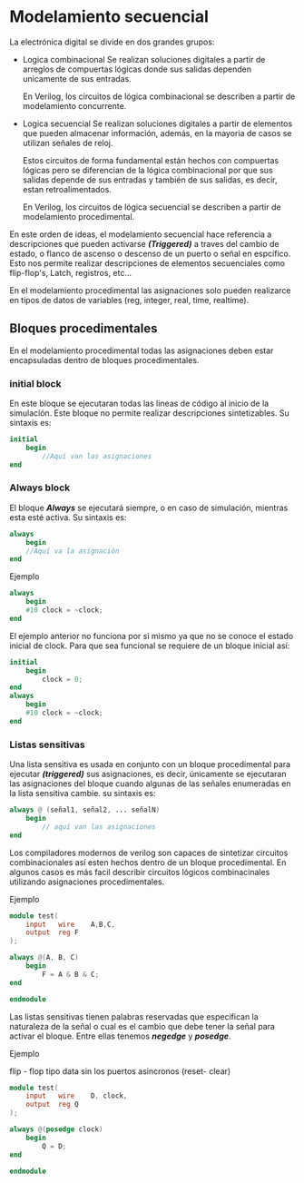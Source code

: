 # Modelamiento secuencial 
La electrónica digital se divide en dos grandes grupos:

* Logica combinacional 
	Se realizan soluciones digitales a partir de arreglos de compuertas lógicas donde sus salidas
	dependen unicamente de sus entradas. 
	
	En Verilog, los circuitos de lógica combinacional se describen a partir de modelamiento concurrente.

* Logica secuencial
	Se realizan soluciones digitales a partir de elementos que pueden almacenar información, además, 
	en la mayoria de casos se utilizan señales de reloj.
	
	Estos circuitos de forma fundamental están hechos con compuertas lógicas pero se diferencian
	de la lógica combinacional por que sus salidas depende de sus entradas y también de sus 
	salidas, es decir, estan retroalimentados. 
	
	En Verilog, los circuitos de lógica secuencial se describen a partir de modelamiento procedimental.

En este orden de ideas, el modelamiento secuencial hace referencia a descripciones que pueden activarse ***(Triggered)*** a traves del cambio de estado, o flanco de ascenso o descenso de un puerto o señal en espcífico. Esto nos permite realizar descripciones de elementos secuenciales como flip-flop's, Latch, registros, etc...

En el modelamiento procedimental las asignaciones solo pueden realizarce en tipos de datos de variables (reg, integer, real, time, realtime). 

## Bloques procedimentales 
En el modelamiento procedimental todas las asignaciones deben estar encapsuladas dentro de bloques procedimentales. 

### initial block 
En este bloque se ejecutaran todas las lineas de código al inicio de la simulación. Este bloque no permite realizar descripciones sintetizables. Su sintaxis es:

```verilog
initial
    begin
        //Aquí van las asignaciones
end
```
### Always block
El bloque ***Always*** se ejecutará  siempre, o en caso de simulación, mientras esta esté activa. Su sintaxis es:

```verilog
always
    begin
    //Aquí va la asignación
end
```
Ejemplo 

```verilog
always
    begin
    #10 clock = ~clock;
end
```
El ejemplo anterior no funciona por si mismo ya que no se conoce el estado inicial de clock. Para que sea funcional se requiere de un bloque inicial así:

```verilog
initial
    begin
        clock = 0;
end
always
    begin
    #10 clock = ~clock;
end
```
### Listas sensitivas 
Una lista sensitiva es usada en conjunto con un bloque procedimental para ejecutar ***(triggered)*** sus asignaciones, es decir, únicamente se ejecutaran las asignaciones del bloque cuando algunas de las señales enumeradas en la lista sensitiva cambie. su sintaxis es:

```verilog
always @ (señal1, señal2, ... señalN)
    begin
        // aquí van las asignaciones
end
```
Los compiladores modernos de verilog son capaces de sintetizar circuitos combinacionales así esten hechos dentro de un bloque procedimental. En algunos casos es más facil describir circuitos lógicos combinacinales utilizando asignaciones procedimentales. 

Ejemplo
```verilog
module test(
	input	wire	A,B,C,
	output	reg	F
);

always @(A, B, C)
	begin
		F = A & B & C;
end

endmodule 
```
Las listas sensitivas tienen palabras reservadas que especifican la naturaleza de la señal o cual es el cambio que debe tener la señal para activar el bloque. Entre ellas tenemos ***negedge*** y ***posedge***. 

Ejemplo

flip - flop tipo data sin los puertos asincronos (reset- clear)

```verilog
module test(
	input	wire	D, clock,
	output	reg	Q
);

always @(posedge clock)
	begin
		Q = D;
end

endmodule 
```
